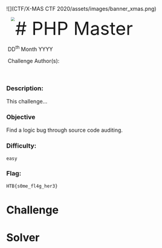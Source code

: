 ![](CTF/X-MAS CTF 2020/assets/images/banner_xmas.png)



<img src="CTF/X-MAS CTF 2020/assets/images/logo_hack3.png" style="margin-left: 20px; zoom: 60%;" align=left />    	<font size="20"># PHP Master</font>

​		DD<sup>th</sup> Month YYYY

​		Challenge Author(s): 

​		

 



### Description:

This challenge...

### Objective

Find a logic bug through source code auditing.

### Difficulty:

`easy`

### Flag:

`HTB{s0me_fl4g_her3}`



# Challenge



# Solver

```python

```

